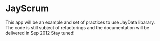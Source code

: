 JayScrum
========

This app will be an example and set of practices to use JayData libarary.
The code is still subject of refactorings and the documentation will be delivered in Sep 2012
Stay tuned!